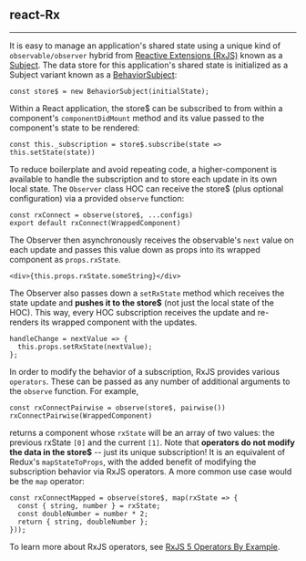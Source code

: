 ## react-Rx

---

It is easy to manage an application's shared state using a unique kind of `observable/observer` hybrid from [Reactive Extensions (RxJS)](https://github.com/Reactive-Extensions/RxJS) known as a [Subject](http://reactivex.io/rxjs/manual/overview.html#subject). The data store for this application's shared state is initialized as a Subject variant known as a [BehaviorSubject](http://reactivex.io/rxjs/manual/overview.html#behaviorsubject):

```
const store$ = new BehaviorSubject(initialState);
```

Within a React application, the store$ can be subscribed to from within a component's `componentDidMount` method and its value passed to the component's state to be rendered:

```
const this._subscription = store$.subscribe(state => this.setState(state))
```

To reduce boilerplate and avoid repeating code, a higher-component is available to handle the subscription and to store each update in its own local state. The `Observer` class HOC can receive the store$ (plus optional configuration) via a provided `observe` function:

```
const rxConnect = observe(store$, ...configs)
export default rxConnect(WrappedComponent)
```

The Observer then asynchronously receives the observable's `next` value on each update and passes this value down as props into its wrapped component as `props.rxState`.

```
<div>{this.props.rxState.someString}</div>
```

The Observer also passes down a `setRxState` method which receives the state update and **pushes it to the store$** (not just the local state of the HOC). This way, every HOC subscription receives the update and re-renders its wrapped component with the updates.

```
handleChange = nextValue => {
  this.props.setRxState(nextValue);
};
```

In order to modify the behavior of a subscription, RxJS provides various `operators`. These can be passed as any number of additional arguments to the `observe` function. For example,

```
const rxConnectPairwise = observe(store$, pairwise())
rxConnectPairwise(WrappedComponent)
```

returns a component whose `rxState` will be an array of two values: the previous rxState `[0]` and the current `[1]`. Note that **operators do not modify the data in the store$** -- just its unique subscription! It is an equivalent of Redux's `mapStateToProps`, with the added benefit of modifying the subscription behavior via RxJS operators. A more common use case would be the `map` operator:

```
const rxConnectMapped = observe(store$, map(rxState => {
  const { string, number } = rxState;
  const doubleNumber = number * 2;
  return { string, doubleNumber };
}));
```

To learn more about RxJS operators, see [RxJS 5 Operators By Example](https://www.learnrxjs.io/operators/).
